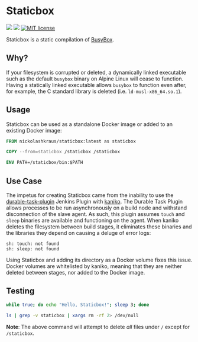 # Staticbox

[![](https://images.microbadger.com/badges/image/nickolashkraus/staticbox.svg)](https://microbadger.com/images/nickolashkraus/staticbox)
[![](https://images.microbadger.com/badges/version/nickolashkraus/staticbox.svg)](https://microbadger.com/images/nickolashkraus/staticbox)
[![MIT license](https://img.shields.io/badge/License-MIT-blue.svg)](https://github.com/NickolasHKraus/staticbox/blob/master/LICENSE)

Staticbox is a static compilation of [BusyBox](https://busybox.net/).

## Why?

If your filesystem is corrupted or deleted, a dynamically linked executable such as the default `busybox` binary on Alpine Linux will cease to function. Having a statically linked executable allows `busybox` to function even after, for example, the C standard library is deleted (i.e. `ld-musl-x86_64.so.1`).

## Usage

Staticbox can be used as a standalone Docker image or added to an existing Docker image:

```Dockerfile
FROM nickolashkraus/staticbox:latest as staticbox

COPY --from=staticbox /staticbox /staticbox

ENV PATH=/staticbox/bin:$PATH
```

## Use Case

The impetus for creating Staticbox came from the inability to use the [durable-task-plugin](https://github.com/jenkinsci/durable-task-plugin) Jenkins Plugin with [kaniko](https://github.com/GoogleContainerTools/kaniko). The Durable Task Plugin allows processes to be run asynchronously on a build node and withstand disconnection of the slave agent. As such, this plugin assumes `touch` and `sleep` binaries are available and functioning on the agent. When kaniko deletes the filesystem between build stages, it eliminates these binaries and the libraries they depend on causing a deluge of error logs:

```
sh: touch: not found
sh: sleep: not found
```

Using Staticbox and adding its directory as a Docker volume fixes this issue. Docker volumes are whitelisted by kaniko, meaning that they are neither deleted between stages, nor added to the Docker image.

## Testing

```bash
while true; do echo "Hello, Staticbox!"; sleep 3; done
```

```bash
ls | grep -v staticbox | xargs rm -rf 2> /dev/null
```

**Note**: The above command will attempt to delete *all* files under `/` except for `/staticbox`.
